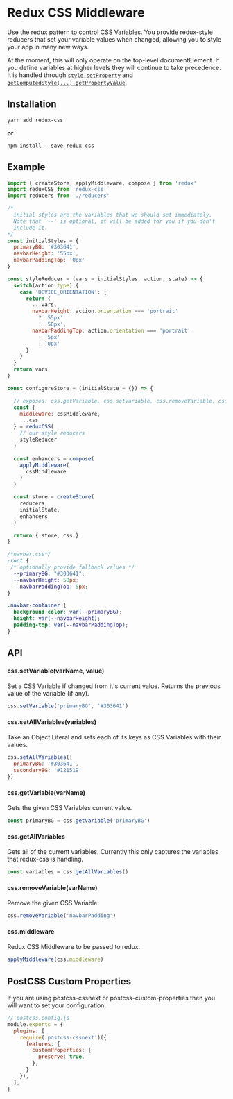 # Redux CSS Middleware

Use the redux pattern to control CSS Variables.  You provide redux-style reducers
that set your variable values when changed, allowing you to style your app in many
new ways.

At the moment, this will only operate on the top-level documentElement.  If you
define variables at higher levels they will continue to take precedence.  It is
handled through [`style.setProperty`](https://github.com/Dash-OS/redux-css/blob/master/src/utils/css.js#L5)
and [`getComputedStyle(...).getPropertyValue`](https://github.com/Dash-OS/redux-css/blob/master/src/utils/css.js#L11-L13).

## Installation

```
yarn add redux-css
```

**or**

```
npm install --save redux-css
```

## Example

```js
import { createStore, applyMiddleware, compose } from 'redux'
import reduxCSS from 'redux-css'
import reducers from './reducers'

/*
  initial styles are the variables that we should set immediately.
  Note that '--' is optional, it will be added for you if you don't
  include it.
*/
const initialStyles = {
  primaryBG: '#303641',
  navbarHeight: '55px',
  navbarPaddingTop: '0px'
}

const styleReducer = (vars = initialStyles, action, state) => {
  switch(action.type) {
    case 'DEVICE_ORIENTATION': {
      return {
        ...vars,
        navbarHeight: action.orientation === 'portrait'
          ? '55px'
          : '50px',
        navbarPaddingTop: action.orientation === 'portrait'
          : '5px'
          : '0px'
      }
    }
  }
  return vars
}

const configureStore = (initialState = {}) => {

  // exposes: css.getVariable, css.setVariable, css.removeVariable, css.middleware
  const {
    middleware: cssMiddleware,
    ...css
  } = reduxCSS(
    // our style reducers
    styleReducer
  )

  const enhancers = compose(
    applyMiddleware(
      cssMiddleware
    )
  )

  const store = createStore(
    reducers,
    initialState,
    enhancers
  )

  return { store, css }
}
```

```css
/*navbar.css*/
:root {
 /* optionally provide fallback values */
  --primaryBG: "#303641";
  --navbarHeight: 50px;
  --navbarPaddingTop: 5px;
}

.navbar-container {
  background-color: var(--primaryBG);
  height: var(--navbarHeight);
  padding-top: var(--navbarPaddingTop);
}
```

## API

#### css.setVariable(varName, value)

Set a CSS Variable if changed from it's current value.  Returns the previous
value of the variable (if any).

```js
css.setVariable('primaryBG', '#303641')
```

#### css.setAllVariables(variables)

Take an Object Literal and sets each of its keys as CSS Variables with their values.

```js
css.setAllVariables({
  primaryBG: '#303641',
  secondaryBG: '#121519'
})
```

#### css.getVariable(varName)

Gets the given CSS Variables current value.

```js
const primaryBG = css.getVariable('primaryBG')
```

#### css.getAllVariables

Gets all of the current variables.  Currently this only captures the variables
that redux-css is handling.


```js
const variables = css.getAllVariables()
```

#### css.removeVariable(varName)

Remove the given CSS Variable.

```js
css.removeVariable('navbarPadding')
```

#### css.middleware

Redux CSS Middleware to be passed to redux.

```js
applyMiddleware(css.middleware)
```

## PostCSS Custom Properties

If you are using postcss-cssnext or postcss-custom-properties then you will want
to set your configuration:

```js
// postcss.config.js
module.exports = {
  plugins: [
    require('postcss-cssnext')({
      features: {
        customProperties: {
          preserve: true,
        },
      }
    }),
  ],
}
```